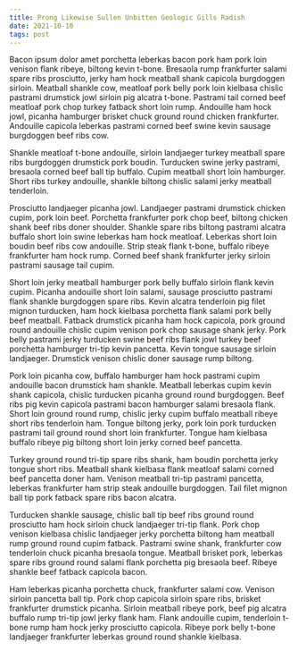 ```yaml
---
title: Prong Likewise Sullen Unbitten Geologic Gills Radish
date: 2021-10-10
tags: post
---
```


Bacon ipsum dolor amet porchetta leberkas bacon pork ham pork loin venison flank ribeye, biltong kevin t-bone.  Bresaola rump frankfurter salami spare ribs prosciutto, jerky ham hock meatball shank capicola burgdoggen sirloin.  Meatball shankle cow, meatloaf pork belly pork loin kielbasa chislic pastrami drumstick jowl sirloin pig alcatra t-bone.  Pastrami tail corned beef meatloaf pork chop turkey fatback short loin rump.  Andouille ham hock jowl, picanha hamburger brisket chuck ground round chicken frankfurter.  Andouille capicola leberkas pastrami corned beef swine kevin sausage burgdoggen beef ribs cow.

Shankle meatloaf t-bone andouille, sirloin landjaeger turkey meatball spare ribs burgdoggen drumstick pork boudin.  Turducken swine jerky pastrami, bresaola corned beef ball tip buffalo.  Cupim meatball short loin hamburger.  Short ribs turkey andouille, shankle biltong chislic salami jerky meatball tenderloin.

Prosciutto landjaeger picanha jowl.  Landjaeger pastrami drumstick chicken cupim, pork loin beef.  Porchetta frankfurter pork chop beef, biltong chicken shank beef ribs doner shoulder.  Shankle spare ribs biltong pastrami alcatra buffalo short loin swine leberkas ham hock meatloaf.  Leberkas short loin boudin beef ribs cow andouille.  Strip steak flank t-bone, buffalo ribeye frankfurter ham hock rump.  Corned beef shank frankfurter jerky sirloin pastrami sausage tail cupim.

Short loin jerky meatball hamburger pork belly buffalo sirloin flank kevin cupim.  Picanha andouille short loin salami, sausage prosciutto pastrami flank shankle burgdoggen spare ribs.  Kevin alcatra tenderloin pig filet mignon turducken, ham hock kielbasa porchetta flank salami pork belly beef meatball.  Fatback drumstick picanha ham hock capicola, pork ground round andouille chislic cupim venison pork chop sausage shank jerky.  Pork belly pastrami jerky turducken swine beef ribs flank jowl turkey beef porchetta hamburger tri-tip kevin pancetta.  Kevin tongue sausage sirloin landjaeger.  Drumstick venison chislic doner sausage rump biltong.

Pork loin picanha cow, buffalo hamburger ham hock pastrami cupim andouille bacon drumstick ham shankle.  Meatball leberkas cupim kevin shank capicola, chislic turducken picanha ground round burgdoggen.  Beef ribs pig kevin capicola pastrami bacon hamburger salami bresaola flank.  Short loin ground round rump, chislic jerky cupim buffalo meatball ribeye short ribs tenderloin ham.  Tongue biltong jerky, pork loin pork turducken pastrami tail ground round short loin frankfurter.  Tongue ham kielbasa buffalo ribeye pig biltong short loin jerky corned beef pancetta.

Turkey ground round tri-tip spare ribs shank, ham boudin porchetta jerky tongue short ribs.  Meatball shank kielbasa flank meatloaf salami corned beef pancetta doner ham.  Venison meatball tri-tip pastrami pancetta, leberkas frankfurter ham strip steak andouille burgdoggen.  Tail filet mignon ball tip pork fatback spare ribs bacon alcatra.

Turducken shankle sausage, chislic ball tip beef ribs ground round prosciutto ham hock sirloin chuck landjaeger tri-tip flank.  Pork chop venison kielbasa chislic landjaeger jerky porchetta biltong ham meatball rump ground round cupim fatback.  Pastrami swine shank, frankfurter cow tenderloin chuck picanha bresaola tongue.  Meatball brisket pork, leberkas spare ribs ground round salami flank porchetta pig bresaola beef.  Ribeye shankle beef fatback capicola bacon.

Ham leberkas picanha porchetta chuck, frankfurter salami cow.  Venison sirloin pancetta ball tip.  Pork chop capicola sirloin spare ribs, brisket frankfurter drumstick picanha.  Sirloin meatball ribeye pork, beef pig alcatra buffalo rump tri-tip jowl jerky flank ham.  Flank andouille cupim, tenderloin t-bone rump ham hock jerky prosciutto capicola.  Ribeye pork belly t-bone landjaeger frankfurter leberkas ground round shankle kielbasa.